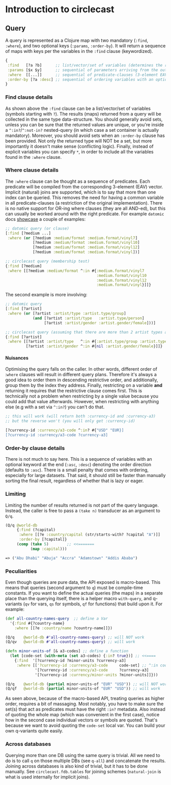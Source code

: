 # Introduction to circlecast


## Query
A query is represented as a Clojure map with two mandatory (`:find`, `:where`), and two optional keys (`:params`, `:order-by`).
It will return a sequence of maps with keys per the variables in the `:find` clause (keywordized). 

```clj
{
 :find   [?a ?b]      ;; list/vector/set of variables (determines the returned data-structure)
 :params [$x $y]      ;; sequential of parameters arriving from the outside world
 :where  [[...]]      ;; sequential of predicate-clauses (3-element EAV vector) to be AND-ed - a map is interpreted as a (nested) query 
 :order-by [?a :desc] ;; sequential of ordering variables with an optional keyword at the end denoting direction)
}
``` 

### Find clause details
As shown above the `:find` clause can be a list/vector/set of variables (symbols starting with `?`). 
The results (maps) returned from a query will be collected in the same type data-structure. 
You should generally avoid sets, unless you can be sure that the returned values are unique, or
you're inside a `^:in?`/`^:not-in?` nested-query (in which case a set container is actually mandatory). 
Moreover, you should avoid sets when an `:order-by` clause has been provided. Not only the returned type will NOT be a set, 
but more importantly it doesn't make sense (conflicting logic). Finally, instead of explicit variables you can specify `*`,
in order to include all the variables found in the `:where` clause. 


### Where clause details
The `:where` clause can be thought as a sequence of predicates. Each predicate will be compiled from the corresponding 
3-element (EAV) vector. Implicit (natural) joins are supported, which is to say that more than one index can be queried.
This removes the need for having a common variable in all predicate-clauses (a restriction of the original implementation).
There is no native support for OR-ing where clauses (they are all AND-ed), but this can usually be worked around with the
right predicate. For example `datomic` docs [showcase](https://docs.datomic.com/on-prem/query.html#or-clauses) a couple of examples:

```clj
;; datomic query (or clause)
[:find [?medium ...]
 :where (or [?medium :medium/format :medium.format/vinyl7]
            [?medium :medium/format :medium.format/vinyl10]
            [?medium :medium/format :medium.format/vinyl12]
            [?medium :medium/format :medium.format/vinyl])]

;; circlecast query (membership test)
{:find [?medium]
 :where [[?medium :medium/format ^:in #{:medium.format/vinyl7 
                                        :medium.format/vinyl10 
                                        :medium.format/vinyl12 
                                        :medium.format/vinyl}]]}
```
The second example is more involving:

```clj
;; datomic query
[:find [?artist]
 :where (or [?artist :artist/type :artist.type/group]
            (and [?artist :artist/type   :artist.type/person]
                 [?artist :artist/gender :artist.gender/female]))]

;; circlecast query (assuming that there are more than 2 artist types and that only persons have gender)
{:find [?artist]
 :where [[?artist :artist/type   ^:in #{:artist.type/group :artist.type/person}]
         [?artist :artist/gender ^:in #{nil :artist.gender/female}]]}          
```


 
#### Nuisances
Optimising the query falls on the caller. In other words, different order of :`where` clauses will result in different query plans.
Therefore it's always a good idea to order them in descending restrictive order, and additionally, group them by the index they address.
Finally, restricting on a variable **and** returning it requires that the restrictive clause comes first. 
This is technically not a problem when restricting by a single value because you could add that value afterwards. 
However, when restricting with anything else (e.g with a set via `^:in?`) you can't do that.

```clj
;; this will work (will return both :currency-id and :currency-a3)
;; but the reverse won't (you will only get :currency-id)

[?currency-id :currency/a3-code ^:in? #{"USD" "EUR}]
[?currency-id :currency/a3-code ?currency-a3]
```

### Order-by clause details
There is not much to say here. This is a sequence of variables with an optional keyword at the end (`:asc`, `:desc`) 
denoting the order direction (defaults to `:asc`). There is a small penalty that comes with ordering, especially for large datasets. 
That said, it should still be faster than manually sorting the final result, regardless of whether that is lazy or eager.

### Limiting
Limiting the number of results returned is not part of the query language. 
Instead, the caller is free to pass a `(take n)` transducer as an argument to `Q/q`.

```clj
(Q/q @world-db
     {:find (?capital)
      :where [[?e :country/capital (str/starts-with? ?capital "A")]]
      :order-by [?capital]}
     (comp (take 5)        ;; <<=======
           (map :capital)))

=> ("Abu Dhabi" "Abuja" "Accra" "Adamstown" "Addis Ababa")
```


### Peculiarities 
Even though queries are pure data, the API exposed is macro-based. This means that queries (second argument to `q`) must be compile-time constants.
If you want to define the actual queries (the maps) in a separate place than the querying itself, there is a helper macro `with-query`, 
and q-variants (`qv` for vars, `qs` for symbols, `qf` for functions) that build upon it. 
For example:

```clj
(def all-country-names-query  ;; define a Var
  '{:find #{?country-name}
    :where [[?e :country/name ?country-name]]})

(Q/q    @world-db #'all-country-names-query) ;; will NOT work
(Q/qv   @world-db #'all-country-names-query) ;; will work

(defn minor-units-of [& a3-codes] ;; define a function
  (let [code-set (with-meta (set a3-codes) {:in? true})] ;; <<====
    {:find  '[?currency-id ?minor-units ?currency-a3]
     :where [['?currency-id :currency/a3-code     code-set] ;; ^:in code-set
             '[?currency-id :currency/a3-code     ?currency-a3]
             '[?currency-id :currency/minor-units ?minor-units]]}))

(Q/q    @world-db (partial minor-units-of "EUR" "USD")) ;; will NOT work
(Q/qf   @world-db (partial minor-units-of "EUR" "USD")) ;; will work

```
As seen above, because of the macro-based API, treating queries as higher order, requires a bit of massaging.
Most notably, you have to make sure the set(s) that act as predicates must have the right `:in?` metadata.
Also instead of quoting the whole map (which was convenient in the first case), notice how in the second case 
individual vectors or symbols are quoted. That's because we want to avoid quoting the `code-set` local var. 
You can build your own q-variants quite easily.

### Across databases

Querying more than one DB using the same query is trivial. All we need to do is to call `q` on those multiple DBs 
(see `q-all`) and concatenate the results. Joining across databases is also kind of trivial, but it has to be done manually.
See `circlecast.fdb.tables` for joining schemes (`natural-join` is what is used internally for implicit joins).

